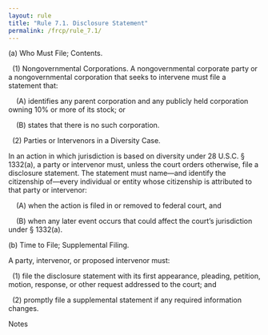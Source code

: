 ```yaml
---
layout: rule
title: "Rule 7.1. Disclosure Statement"
permalink: /frcp/rule_7.1/
---
```


(a) Who Must File; Contents.


&nbsp;&nbsp;(1) Nongovernmental Corporations. A nongovernmental corporate party or a nongovernmental corporation that seeks to intervene must file a statement that:


&nbsp;&nbsp;&nbsp;&nbsp;(A) identifies any parent corporation and any publicly held corporation owning 10% or more of its stock; or


&nbsp;&nbsp;&nbsp;&nbsp;(B) states that there is no such corporation.


&nbsp;&nbsp;(2) Parties or Intervenors in a Diversity Case.


In an action in which jurisdiction is based on diversity under 28 U.S.C. § 1332(a), a party or intervenor must, unless the court orders otherwise, file a disclosure statement. The statement must name—and identify the citizenship of—every individual or entity whose citizenship is attributed to that party or intervenor:


&nbsp;&nbsp;&nbsp;&nbsp;(A) when the action is filed in or removed to federal court, and


&nbsp;&nbsp;&nbsp;&nbsp;(B) when any later event occurs that could affect the court’s jurisdiction under § 1332(a).


(b) Time to File; Supplemental Filing.


A party, intervenor, or proposed intervenor must:


&nbsp;&nbsp;(1) file the disclosure statement with its first appearance, pleading, petition, motion, response, or other request addressed to the court; and


&nbsp;&nbsp;(2) promptly file a supplemental statement if any required information changes.


Notes